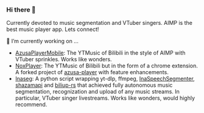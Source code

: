 ### Hi there 👋
Currently devoted to music segmentation and VTuber singers. AIMP is the best music player app. Lets connect!

🔭 I’m currently working on ...
- [AzusaPlayerMobile](https://github.com/lovegaoshi/azusa-player-mobile): The YTMusic of Bilibili in the style of AIMP with VTuber sprinkles. Works like wonders.
- [NoxPlayer](https://github.com/lovegaoshi/azusa-player): The YTMusic of Bilibili but in the form of a chrome extension. A forked project of [azusa-player](https://github.com/kenmingwang/azusa-player) with feature enhancements.
-  [Inaseg](https://github.com/lovegaoshi/ipynb): A python script wrapping yt-dlp, ffmpeg, [InaSpeechSegmenter](https://github.com/ina-foss/inaSpeechSegmenter), [shazamapi](https://pypi.org/project/ShazamAPI/) and [biliup-rs](https://github.com/biliup/biliup-rs) that achieved fully autonomous music segmentation, recognization and upload of any music streams. In particular, VTuber singer livestreams. Works like wonders, would highly recommend.
<!--
**lovegaoshi/lovegaoshi** is a ✨ _special_ ✨ repository because its `README.md` (this file) appears on your GitHub profile.

Here are some ideas to get you started:

- 🔭 I’m currently working on ...
- 🌱 I’m currently learning ...
- 👯 I’m looking to collaborate on ...
- 🤔 I’m looking for help with ...
- 💬 Ask me about ...
- 📫 How to reach me: ...
- 😄 Pronouns: ...
- ⚡ Fun fact: ...
-->
